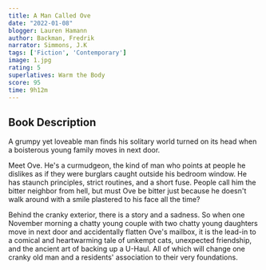 ```yaml
---
title: A Man Called Ove
date: "2022-01-08"
blogger: Lauren Hamann
author: Backman, Fredrik
narrator: Simmons, J.K
tags: ['Fiction', 'Contemporary']
image: 1.jpg
rating: 5
superlatives: Warm the Body
score: 95
time: 9h12m
---
```


## Book Description

A grumpy yet loveable man finds his solitary world turned on its head when a boisterous young family moves in next door.

Meet Ove. He's a curmudgeon, the kind of man who points at people he dislikes as if they were burglars caught outside his bedroom window. He has staunch principles, strict routines, and a short fuse. People call him the bitter neighbor from hell, but must Ove be bitter just because he doesn't walk around with a smile plastered to his face all the time?

Behind the cranky exterior, there is a story and a sadness. So when one November morning a chatty young couple with two chatty young daughters move in next door and accidentally flatten Ove's mailbox, it is the lead-in to a comical and heartwarming tale of unkempt cats, unexpected friendship, and the ancient art of backing up a U-Haul. All of which will change one cranky old man and a residents' association to their very foundations.


